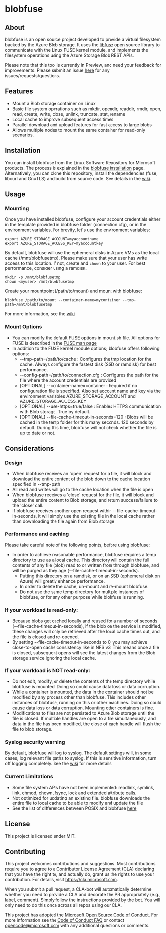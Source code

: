 # blobfuse
## About

blobfuse is an open source project developed to provide a virtual filesystem backed by the Azure Blob storage. It uses the [libfuse](https://github.com/libfuse/libfuse) open source library to communicate with the Linux FUSE kernel module, and implements the filesystem operations using the Azure Storage Blob REST APIs.

Please note that this tool is currently in Preview, and need your feedback for improvements. Please submit an issue [here](https://github.com/azure/azure-storage-fuse/issues) for any issues/requests/questions.

## Features
- Mount a Blob storage container on Linux
- Basic file system operations such as mkdir, opendir, readdir, rmdir, open, read, create, write, close, unlink, truncate, stat, rename
- Local cache to improve subsequent access times
- Parallel download and upload features for fast access to large blobs
- Allows multiple nodes to mount the same container for read-only scenarios.

## Installation
You can install blobfuse from the Linux Software Repository for Microsoft products. The process is explained in the [blobfuse installation](https://github.com/Azure/azure-storage-fuse/wiki/Installation) page. Alternatively, you can clone this repository, install the dependencies (fuse, libcurl and GnuTLS) and build from source code. See details in the [wiki](https://github.com/Azure/azure-storage-fuse/wiki/Installation#build-from-source).

## Usage

### Mounting
Once you have installed blobfuse, configure your account credentials either in the template provided in blobfuse folder (connection.cfg), or in the environment variables. For brevity, let's use the environment variables:

```
export AZURE_STORAGE_ACCOUNT=myaccountname
export AZURE_STORAGE_ACCESS_KEY=myaccountkey
```

By default, blobfuse will use the ephemeral disks in Azure VMs as the local cache (/mnt/blobfusetmp). Please make sure that your user has write access to this location. If not, create and `chown` to your user. For best performance, consider using a ramdisk.

```
mkdir -p /mnt/blobfusetmp
chown <myuser> /mnt/blobfusetmp
```

Create your mountpoint (/path/to/mount) and mount with blobfuse:
```
blobfuse /path/to/mount --container-name=mycontainer --tmp-path=/mnt/blobfusetmp
```

For more information, see the [wiki](https://github.com/Azure/azure-storage-fuse/wiki/3.-Configuring-and-Running)

### Mount Options
- You can modify the default FUSE options in mount.sh file. All options for FUSE is described in the [FUSE man page](http://manpages.ubuntu.com/manpages/xenial/man8/mount.fuse.8.html)
- In addition to the FUSE kernel module options; blobfuse offers following options:
	* --tmp-path=/path/to/cache : Configures the tmp location for the cache. Always configure the fastest disk (SSD or ramdisk) for best performance. 
	* --config-path=/path/to/connection.cfg : Configures the path for the file where the account credentials are provided
	* [OPTIONAL] --container-name=container : Required if no configuration file is specified. Also set account name and key via the environment variables AZURE_STORAGE_ACCOUNT and AZURE_STORAGE_ACCESS_KEY
	* [OPTIONAL] --use-https=true/false : Enables HTTPS communication with Blob storage. True by default. 
	* [OPTIONAL] --file-cache-timeout-in-seconds=120 : Blobs will be cached in the temp folder for this many seconds. 120 seconds by default. During this time, blobfuse will not check whether the file is up to date or not.
	
## Considerations

### Design
- When blobfuse receives an 'open' request for a file, it will block and download the entire content of the blob down to the cache location specified in --tmp-path
- All read and writes will go to the cache location when the file is open
- When blobfuse receives a 'close' request for the file, it will block and upload the entire content to Blob storage, and return success/failure to the 'close' call.
- If blobfuse receives another open request within --file-cache-timeout-in-seconds, it will simply use the existing file in the local cache rather than downloading the file again from Blob storage

### Performance and caching
Please take careful note of the following points, before using blobfuse:
- In order to achieve reasonable performance, blobfuse requires a temp directory to use as a local cache. This directory will contain the full contents of any file (blob) read to or written from through blobfuse, and will be purged as they age (--file-cache-timeout-in-seconds).
  - Putting this directory on a ramdisk, or on an SSD (ephemeral disk on Azure) will greatly enhance performance.
  - In order to delete the cache, un-mount and re-mount blobfuse.
  - Do not use the same temp directory for multiple instances of blobfuse, or for any other purpose while blobfuse is running.

### If your workload is read-only:
- Because blobs get cached locally and reused for a number of seconds (--file-cache-timeout-in-seconds), if the blob on the service is modified, these changes will only be retrieved after the local cache times out, and the file is closed and re-opened.
- By setting --file-cache-timeout-in-seconds to 0, you may achieve close-to-open cache consistency like in NFS v3. This means once a file is closed, subsequent opens will see the latest changes from the Blob storage service ignoring the local cache.

### If your workload is NOT read-only:
- Do not edit, modify, or delete the contents of the temp directory while blobfuse is mounted. Doing so could cause data loss or data corruption.
- While a container is mounted, the data in the container should not be modified by any process other than blobfuse.  This includes other instances of blobfuse, running on this or other machines.  Doing so could cause data loss or data corruption.  Mounting other containers is fine.
- Modifications to files are not persisted to Azure Blob storage until the file is closed. If multiple handles are open to a file simultaneously, and data in the file has been modified, the close of each handle will flush the file to blob storage.

### Syslog security warning
By default, blobfuse will log to syslog.  The default settings will, in some cases, log relevant file paths to syslog.  If this is sensitive information, turn off logging completely.  See the [wiki](https://github.com/Azure/azure-storage-fuse/wiki/6.-Logging) for more details.

### Current Limitations
- Some file system APIs have not been implemented: readlink, symlink, link, chmod, chown, fsync, lock and extended attribute calls.
- Not optimized for updating an existing file. blobfuse downloads the entire file to local cache to be able to modify and update the file
- See the list of differences between POSIX and blobfuse [here](https://github.com/Azure/azure-storage-fuse/wiki/5.-Limitations-%7C-Differences-from-POSIX)

## License
This project is licensed under MIT.
 
## Contributing

This project welcomes contributions and suggestions.  Most contributions require you to agree to a
Contributor License Agreement (CLA) declaring that you have the right to, and actually do, grant us
the rights to use your contribution. For details, visit https://cla.microsoft.com.

When you submit a pull request, a CLA-bot will automatically determine whether you need to provide
a CLA and decorate the PR appropriately (e.g., label, comment). Simply follow the instructions
provided by the bot. You will only need to do this once across all repos using our CLA.

This project has adopted the [Microsoft Open Source Code of Conduct](https://opensource.microsoft.com/codeofconduct/).
For more information see the [Code of Conduct FAQ](https://opensource.microsoft.com/codeofconduct/faq/) or
contact [opencode@microsoft.com](mailto:opencode@microsoft.com) with any additional questions or comments.

